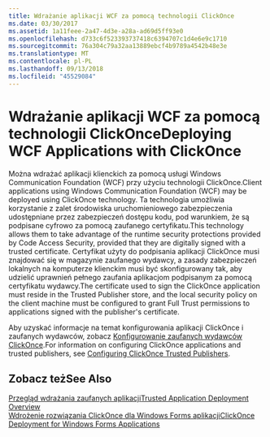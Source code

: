 ```yaml
---
title: Wdrażanie aplikacji WCF za pomocą technologii ClickOnce
ms.date: 03/30/2017
ms.assetid: 1a11feee-2a47-4d3e-a28a-ad69d5ff93e0
ms.openlocfilehash: d733c6f523393737418c6394707c1d4e6e9c1710
ms.sourcegitcommit: 76a304c79a32aa13889ebcf4b9789a4542b48e3e
ms.translationtype: MT
ms.contentlocale: pl-PL
ms.lasthandoff: 09/13/2018
ms.locfileid: "45529084"
---
```

# <a name="deploying-wcf-applications-with-clickonce"></a><span data-ttu-id="97fe0-102">Wdrażanie aplikacji WCF za pomocą technologii ClickOnce</span><span class="sxs-lookup"><span data-stu-id="97fe0-102">Deploying WCF Applications with ClickOnce</span></span>
<span data-ttu-id="97fe0-103">Można wdrażać aplikacji klienckich za pomocą usługi Windows Communication Foundation (WCF) przy użyciu technologii ClickOnce.</span><span class="sxs-lookup"><span data-stu-id="97fe0-103">Client applications using Windows Communication Foundation (WCF) may be deployed using ClickOnce technology.</span></span> <span data-ttu-id="97fe0-104">Ta technologia umożliwia korzystanie z zalet środowiska uruchomieniowego zabezpieczenia udostępniane przez zabezpieczeń dostępu kodu, pod warunkiem, że są podpisane cyfrowo za pomocą zaufanego certyfikatu.</span><span class="sxs-lookup"><span data-stu-id="97fe0-104">This technology allows them to take advantage of the runtime security protections provided by Code Access Security, provided that they are digitally signed with a trusted certificate.</span></span> <span data-ttu-id="97fe0-105">Certyfikat użyty do podpisania aplikacji ClickOnce musi znajdować się w magazynie zaufanego wydawcy, a zasady zabezpieczeń lokalnych na komputerze klienckim musi być skonfigurowany tak, aby udzielić uprawnień pełnego zaufania aplikacjom podpisanym za pomocą certyfikatu wydawcy.</span><span class="sxs-lookup"><span data-stu-id="97fe0-105">The certificate used to sign the ClickOnce application must reside in the Trusted Publisher store, and the local security policy on the client machine must be configured to grant Full Trust permissions to applications signed with the publisher's certificate.</span></span>  
  
 <span data-ttu-id="97fe0-106">Aby uzyskać informacje na temat konfigurowania aplikacji ClickOnce i zaufanych wydawców, zobacz [Konfigurowanie zaufanych wydawców ClickOnce](https://go.microsoft.com/fwlink/?LinkId=94774).</span><span class="sxs-lookup"><span data-stu-id="97fe0-106">For information on configuring ClickOnce applications and trusted publishers, see [Configuring ClickOnce Trusted Publishers](https://go.microsoft.com/fwlink/?LinkId=94774).</span></span>  
  
## <a name="see-also"></a><span data-ttu-id="97fe0-107">Zobacz też</span><span class="sxs-lookup"><span data-stu-id="97fe0-107">See Also</span></span>  
 [<span data-ttu-id="97fe0-108">Przegląd wdrażania zaufanych aplikacji</span><span class="sxs-lookup"><span data-stu-id="97fe0-108">Trusted Application Deployment Overview</span></span>](https://go.microsoft.com/fwlink/?LinkId=94775)  
 [<span data-ttu-id="97fe0-109">Wdrożenie rozwiązania ClickOnce dla Windows Forms aplikacji</span><span class="sxs-lookup"><span data-stu-id="97fe0-109">ClickOnce Deployment for Windows Forms Applications</span></span>](https://go.microsoft.com/fwlink/?LinkId=94776)
